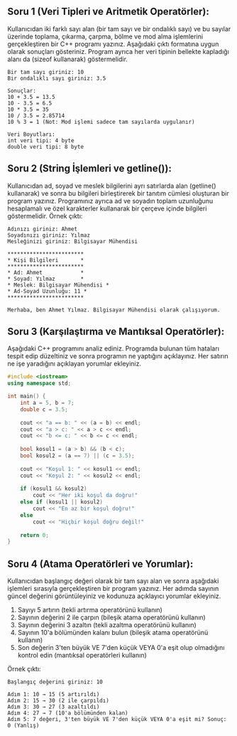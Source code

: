 ## Soru 1 (Veri Tipleri ve Aritmetik Operatörler):

Kullanıcıdan iki farklı sayı alan (bir tam sayı ve bir ondalıklı sayı) ve bu sayılar üzerinde toplama, çıkarma, çarpma, bölme ve mod alma işlemlerini gerçekleştiren bir C++ programı yazınız. Aşağıdaki çıktı formatına uygun olarak sonuçları gösteriniz. Program ayrıca her veri tipinin bellekte kapladığı alanı da (sizeof kullanarak) göstermelidir.

```
Bir tam sayı giriniz: 10
Bir ondalıklı sayı giriniz: 3.5

Sonuçlar:
10 + 3.5 = 13.5
10 - 3.5 = 6.5
10 * 3.5 = 35
10 / 3.5 = 2.85714
10 % 3 = 1 (Not: Mod işlemi sadece tam sayılarda uygulanır)

Veri Boyutları:
int veri tipi: 4 byte
double veri tipi: 8 byte
```

## Soru 2 (String İşlemleri ve getline()):

Kullanıcıdan ad, soyad ve meslek bilgilerini ayrı satırlarda alan (getline() kullanarak) ve sonra bu bilgileri birleştirerek bir tanıtım cümlesi oluşturan bir program yazınız. Programınız ayrıca ad ve soyadın toplam uzunluğunu hesaplamalı ve özel karakterler kullanarak bir çerçeve içinde bilgileri göstermelidir. Örnek çıktı:

```
Adınızı giriniz: Ahmet
Soyadınızı giriniz: Yılmaz
Mesleğinizi giriniz: Bilgisayar Mühendisi

************************
* Kişi Bilgileri       *
************************
* Ad: Ahmet            *
* Soyad: Yılmaz        *
* Meslek: Bilgisayar Mühendisi *
* Ad-Soyad Uzunluğu: 11 *
************************

Merhaba, ben Ahmet Yılmaz. Bilgisayar Mühendisi olarak çalışıyorum.
```

## Soru 3 (Karşılaştırma ve Mantıksal Operatörler):

Aşağıdaki C++ programını analiz ediniz. Programda bulunan tüm hataları tespit edip düzeltiniz ve sonra programın ne yaptığını açıklayınız. Her satırın ne işe yaradığını açıklayan yorumlar ekleyiniz.

```cpp
#include <iostream>
using namespace std;

int main() {
    int a = 5, b = 7;
    double c = 3.5;
    
    cout << "a == b: " << (a = b) << endl; 
    cout << "a > c: " << a > c << endl;
    cout << "b <= c: " << b <= c << endl;
    
    bool kosul1 = (a > b) && (b < c);
    bool kosul2 = (a == 7) || (c = 3.5);
    
    cout << "Koşul 1: " << kosul1 << endl;
    cout << "Koşul 2: " << kosul2 << endl;
    
    if (kosul1 && kosul2)
        cout << "Her iki koşul da doğru!"
    else if (kosul1 || kosul2)
        cout << "En az bir koşul doğru!"
    else
        cout << "Hiçbir koşul doğru değil!"
    
    return 0;
}
```

## Soru 4 (Atama Operatörleri ve Yorumlar):

Kullanıcıdan başlangıç değeri olarak bir tam sayı alan ve sonra aşağıdaki işlemleri sırasıyla gerçekleştiren bir program yazınız. Her adımda sayının güncel değerini görüntüleyiniz ve kodunuza açıklayıcı yorumlar ekleyiniz.

1. Sayıyı 5 artırın (tekli artırma operatörünü kullanın)
2. Sayının değerini 2 ile çarpın (bileşik atama operatörünü kullanın)
3. Sayının değerini 3 azaltın (tekli azaltma operatörünü kullanın)
4. Sayının 10'a bölümünden kalanı bulun (bileşik atama operatörünü kullanın)
5. Son değerin 3'ten büyük VE 7'den küçük VEYA 0'a eşit olup olmadığını kontrol edin (mantıksal operatörleri kullanın)

Örnek çıktı:
```
Başlangıç değerini giriniz: 10

Adım 1: 10 → 15 (5 artırıldı)
Adım 2: 15 → 30 (2 ile çarpıldı)
Adım 3: 30 → 27 (3 azaltıldı)
Adım 4: 27 → 7 (10'a bölümünden kalan)
Adım 5: 7 değeri, 3'ten büyük VE 7'den küçük VEYA 0'a eşit mi? Sonuç: 0 (Yanlış)
```
